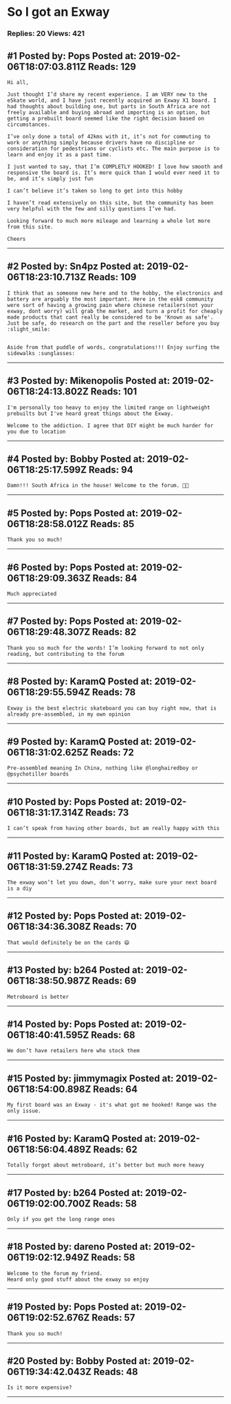 # So I got an Exway

### Replies: 20 Views: 421

## \#1 Posted by: Pops Posted at: 2019-02-06T18:07:03.811Z Reads: 129

```
Hi all, 

Just thought I’d share my recent experience. I am VERY new to the eSkate world, and I have just recently acquired an Exway X1 board. I had thoughts about building one, but parts in South Africa are not freely available and buying abroad and importing is an option, but getting a prebuilt board seemed like the right decision based on circumstances.

I’ve only done a total of 42kms with it, it’s not for commuting to work or anything simply because drivers have no discipline or consideration for pedestrians or cyclists etc. The main purpose is to learn and enjoy it as a past time. 

I just wanted to say, that I’m COMPLETLY HOOKED! I love how smooth and responsive the board is. It’s more quick than I would ever need it to be, and it’s simply just fun

I can’t believe it’s taken so long to get into this hobby 

I haven’t read extensively on this site, but the community has been very helpful with the few and silly questions I’ve had. 

Looking forward to much more mileage and learning a whole lot more from this site. 

Cheers
```

---
## \#2 Posted by: Sn4pz Posted at: 2019-02-06T18:23:10.713Z Reads: 109

```
I think that as someone new here and to the hobby, the electronics and battery are arguably the most important. Here in the esk8 community were sort of having a growing pain where chinese retailers(not your exway, dont worry) will grab the market, and turn a profit for cheaply made products that cant really be considered to be 'Known as safe'. Just be safe, do research on the part and the reseller before you buy :slight_smile:


Aside from that puddle of words, congratulations!!! Enjoy surfing the sidewalks :sunglasses:
```

---
## \#3 Posted by: Mikenopolis Posted at: 2019-02-06T18:24:13.802Z Reads: 101

```
I'm personally too heavy to enjoy the limited range on lightweight prebuilts but I've heard great things about the Exway.

Welcome to the addiction. I agree that DIY might be much harder for you due to location
```

---
## \#4 Posted by: Bobby Posted at: 2019-02-06T18:25:17.599Z Reads: 94

```
Damn!!! South Africa in the house! Welcome to the forum. 🤙🏼
```

---
## \#5 Posted by: Pops Posted at: 2019-02-06T18:28:58.012Z Reads: 85

```
Thank you so much!
```

---
## \#6 Posted by: Pops Posted at: 2019-02-06T18:29:09.363Z Reads: 84

```
Much appreciated
```

---
## \#7 Posted by: Pops Posted at: 2019-02-06T18:29:48.307Z Reads: 82

```
Thank you so much for the words! I’m looking forward to not only reading, but contributing to the forum
```

---
## \#8 Posted by: KaramQ Posted at: 2019-02-06T18:29:55.594Z Reads: 78

```
Exway is the best electric skateboard you can buy right now, that is already pre-assembled, in my own opinion
```

---
## \#9 Posted by: KaramQ Posted at: 2019-02-06T18:31:02.625Z Reads: 72

```
Pre-assembled meaning In China, nothing like @longhairedboy or @psychotiller boards
```

---
## \#10 Posted by: Pops Posted at: 2019-02-06T18:31:17.314Z Reads: 73

```
I can’t speak from having other boards, but am really happy with this
```

---
## \#11 Posted by: KaramQ Posted at: 2019-02-06T18:31:59.274Z Reads: 73

```
The exway won’t let you down, don’t worry, make sure your next board is a diy
```

---
## \#12 Posted by: Pops Posted at: 2019-02-06T18:34:36.308Z Reads: 70

```
That would definitely be on the cards 😄
```

---
## \#13 Posted by: b264 Posted at: 2019-02-06T18:38:50.987Z Reads: 69

```
Metroboard is better
```

---
## \#14 Posted by: Pops Posted at: 2019-02-06T18:40:41.595Z Reads: 68

```
We don’t have retailers here who stock them
```

---
## \#15 Posted by: jimmymagix Posted at: 2019-02-06T18:54:00.898Z Reads: 64

```
My first board was an Exway - it's what got me hooked! Range was the only issue.
```

---
## \#16 Posted by: KaramQ Posted at: 2019-02-06T18:56:04.489Z Reads: 62

```
Totally forgot about metroboard, it’s better but much more heavy
```

---
## \#17 Posted by: b264 Posted at: 2019-02-06T19:02:00.700Z Reads: 58

```
Only if you get the long range ones
```

---
## \#18 Posted by: dareno Posted at: 2019-02-06T19:02:12.949Z Reads: 58

```
Welcome to the forum my friend.
Heard only good stuff about the exway so enjoy
```

---
## \#19 Posted by: Pops Posted at: 2019-02-06T19:02:52.676Z Reads: 57

```
Thank you so much!
```

---
## \#20 Posted by: Bobby Posted at: 2019-02-06T19:34:42.043Z Reads: 48

```
Is it more expensive?
```

---
